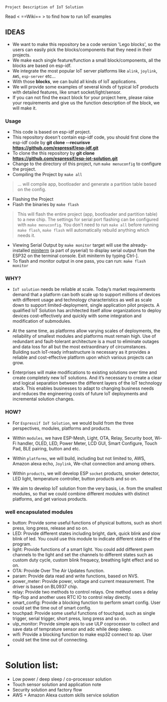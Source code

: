 `Project Description of IoT Solution`

Read < ==Wiki== >  to find how to run IoT examples

## IDEAS
* We want to make this repository be a code version 'Lego blocks', so the users can easily pick the blocks/components that they need in their projects.
* We make each single feature/function a small block/components, all the blocks are based on esp-idf.
* We integrate the most popular IoT server platforms like `alink`, `joylink`, `AWS`, `esp-server` etc...
* With those **blocks**, we can build all kinds of IoT applications.
* We will provide some examples of several kinds of typical IoT products with detailed features, like smart socket/light/sensor.
* If you can not find the exact block for your project here, please raise your requirements and give us the function description of the block, we will make it. 




### Usage
* This code is based on esp-idf project.
* This repository doesn't contain esp-idf code, you should first clone the esp-idf code by **git clone --recurisve  https://github.com/espressif/esp-idf.git**
* To clone the this repository by **git clone https://github.com/espressif/esp-iot-solution.git**
* Change to the directory of this project, run `make menuconfig` to configure the project.
* Compiling the Project by `make all`
> ... will compile app, bootloader and generate a partition table based on the config.
*  Flashing the Project
* Flash the binaries by `make flash`
> This will flash the entire project (app, bootloader and partition table) to a new chip. The settings for serial port flashing can be configured with `make menuconfig`.
> You don't need to run `make all` before running `make flash`, `make flash` will automatically rebuild anything which needs it.
* Viewing Serial Output by `make monitor` target will use the already-installed [miniterm](http://pyserial.readthedocs.io/en/latest/tools.html#module-serial.tools.miniterm) (a part of pyserial) to display serial output from the ESP32 on the terminal console.
Exit miniterm by typing Ctrl-].
* To flash and monitor output in one pass, you can run: `make flash monitor`


### WHY?
* `IoT solution` needs be reliable at scale. Today’s market requirements demand that a platform can both scale up to support millions of devices with different usage and technology characteristics as well as scale down to support limited-deployment, single application pilot projects. A qualified IoT Solution has architected itself allow organizations to deploy devices cost-effectively and quickly with some integration and modification of submodules. 

* At the same time, as platforms allow varying scales of deployments, the reliability of smallest modules and platforms must remain high. Use of redundant and fault-tolerant architecture is a must to eliminate outages and data loss for all but the most extraordinary of circumstances. Building such IoT-ready infrastructure is necessary as it provides a reliable and cost-effective platform upon which various projects can grow.

* Enterprises will make modifications to existing solutions over time and create completely new IoT solutions. And it’s necessary to create a clear and logical separation between the different layers of the IoT technology stack. This enables businesses to adapt to changing business needs and reduces the engineering costs of future IoT deployments and incremental solution changes.

### HOW?


* For `Espressif IoT Solution`, we would build from the three perspectives, modules, platforms and products.

* Within `modules`, we have ESP-Mesh, Light, OTA, Relay, Security boot, Wi-Fi handler, OLED, LED,  Power Meter, LCD GUI, Smart Configure, Touch Pad, BLE pairing, button and etc.

* Within `platforms`, we will build, including but not limited to, AWS, Amazon alexa echo, `Joylink`, We-chat connection and among others.

* Within `products`, we will develop ESP `socket` products, smoker detector, LED light, temperature controller, button products and so on.

* We aim to develop IoT solution from the very basis, i.e. from the smallest modules, so that we could combine different modules with distinct platforms, and get various products.


### well encapsulated modules

* button: Provide some useful functions of physical buttons, such as short press, long press, release and so on.
* LED: Provide different states including bright, dark, quick blink and slow blink of led. You could use this module to indicate different states of the program.
* light: Provide functions of a smart light. You could add different pwm channels to the light and set the channels to different states such as custom duty cycle, custom blink frequecy, breathing light effect and so on.
* OTA: Provide Over The Air Updates function.
* param: Provide data read and write functions, based on NVS.
* power_meter: Provide power, voltage and current measurement. The driver is based on BL0937 chip.
* relay: Provide two methods to control relays. One method uses a delay flip-flop and another uses RTC IO to control relay directly.
* smart_config: Provide a blocking function to perform smart config. User could set the time out of smart config.
* touchpad: Provide some useful functions of touchpad, such as single trigger, serial trigger, short press, long press and so on.
* ulp_monitor: Provide simple apis to use ULP coprocessor to collect and save data of temprature sensor and adc while deep sleep.
* wifi: Provide a blocking function to make esp32 connect to ap. User could set the time out of connecting.
* 

# Solution list:

* Low power / deep sleep / co-processor solution
* Touch sensor solution and application note
* Security solution and factory flow
* AWS + Amazon Alexa custom skills service solution